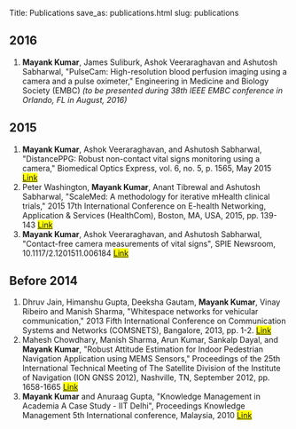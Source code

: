 Title: Publications 
save_as: publications.html
slug: publications

## 2016
1. **Mayank Kumar**, James Suliburk, Ashok Veeraraghavan and Ashutosh Sabharwal, "PulseCam: High-resolution blood perfusion imaging using a camera and a pulse oximeter," Engineering in Medicine and Biology Society (EMBC) *(to be presented during 38th IEEE EMBC conference in Orlando, FL in August, 2016)* 

## 2015
1. **Mayank Kumar**, Ashok Veeraraghavan, and Ashutosh Sabharwal, "DistancePPG: Robust non-contact vital signs monitoring using a camera," Biomedical Optics Express, vol. 6, no. 5, p. 1565, May 2015 <mark> <a href="https://www.osapublishing.org/boe/abstract.cfm?uri=boe-6-5-1565
" target="_blank"> Link </a></mark>
2. Peter Washington, **Mayank Kumar**, Anant Tibrewal and Ashutosh Sabharwal, "ScaleMed: A methodology for iterative mHealth clinical trials," 2015 17th International Conference on E-health Networking, Application & Services (HealthCom), Boston, MA, USA, 2015, pp. 139-143 <mark> <a href="http://ieeexplore.ieee.org/stamp/stamp.jsp?tp=&arnumber=7454487&isnumber=7454459
" target="_blank"> Link </a></mark>
3. **Mayank Kumar**, Ashok Veeraraghavan, and Ashutosh Sabharwal, "Contact-free camera measurements of vital signs", SPIE Newsroom, 10.1117/2.1201511.006184  <mark> <a href="http://spie.org/newsroom/6184-contact-free-camera-measurements-of-vital-signs
" target="_blank"> Link </a></mark>

## Before 2014 
1. Dhruv Jain, Himanshu Gupta, Deeksha Gautam, **Mayank Kumar**, Vinay Ribeiro and Manish Sharma, "Whitespace networks for vehicular communication," 2013 Fifth International Conference on Communication Systems and Networks (COMSNETS), Bangalore, 2013, pp. 1-2. <mark> <a href="http://ieeexplore.ieee.org/stamp/stamp.jsp?tp=&arnumber=6465588&isnumber=6465521
" target="_blank"> Link </a></mark>
2. Mahesh Chowdhary, Manish Sharma, Arun Kumar, Sankalp Dayal, and **Mayank Kumar**, "Robust Attitude Estimation for Indoor Pedestrian Navigation Application using MEMS Sensors," Proceedings of the 25th International Technical Meeting of The Satellite Division of the Institute of Navigation (ION GNSS 2012), Nashville, TN, September 2012, pp. 1658-1665 <mark> <a href="https://www.ion.org/publications/abstract.cfm?articleID=10376
" target="_blank"> Link </a></mark>
3. **Mayank Kumar** and Anuraag Gupta, "Knowledge Management in Academia
A Case Study - IIT Delhi", Proceedings Knowledge Management 5th International conference, Malaysia, 2010 <mark> <a href="http://www.kmice.cms.net.my/ProcKMICe/KMICe2010/Eds.html
" target="_blank"> Link </a></mark>





